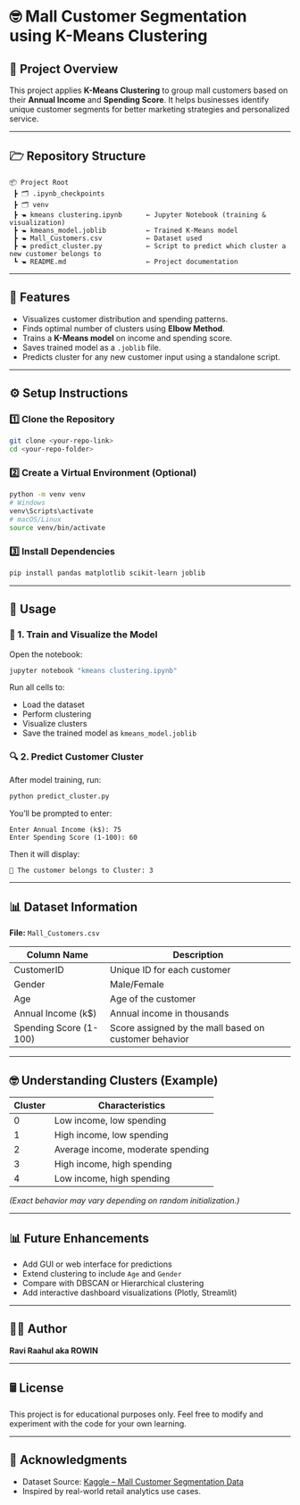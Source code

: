 # 🤓 Mall Customer Segmentation using K-Means Clustering

## 📘 Project Overview

This project applies **K-Means Clustering** to group mall customers based on their **Annual Income** and **Spending Score**.
It helps businesses identify unique customer segments for better marketing strategies and personalized service.

---

## 🗁️ Repository Structure

```
📦 Project Root
 ┣ 🗂️ .ipynb_checkpoints
 ┣ 🗂️ venv
 ┣ 🖜 kmeans clustering.ipynb      ← Jupyter Notebook (training & visualization)
 ┣ 🖜 kmeans_model.joblib          ← Trained K-Means model
 ┣ 🖜 Mall_Customers.csv           ← Dataset used
 ┣ 🖜 predict_cluster.py           ← Script to predict which cluster a new customer belongs to
 ┗ 🖜 README.md                    ← Project documentation
```

---

## 🧩 Features

* Visualizes customer distribution and spending patterns.
* Finds optimal number of clusters using **Elbow Method**.
* Trains a **K-Means model** on income and spending score.
* Saves trained model as a `.joblib` file.
* Predicts cluster for any new customer input using a standalone script.

---

## ⚙️ Setup Instructions

### 1️⃣ Clone the Repository

```bash
git clone <your-repo-link>
cd <your-repo-folder>
```

### 2️⃣ Create a Virtual Environment (Optional)

```bash
python -m venv venv
# Windows
venv\Scripts\activate
# macOS/Linux
source venv/bin/activate
```

### 3️⃣ Install Dependencies

```bash
pip install pandas matplotlib scikit-learn joblib
```

---

## 🚀 Usage

### 🧮 1. Train and Visualize the Model

Open the notebook:

```bash
jupyter notebook "kmeans clustering.ipynb"
```

Run all cells to:

* Load the dataset
* Perform clustering
* Visualize clusters
* Save the trained model as `kmeans_model.joblib`

### 🔍 2. Predict Customer Cluster

After model training, run:

```bash
python predict_cluster.py
```

You’ll be prompted to enter:

```
Enter Annual Income (k$): 75
Enter Spending Score (1-100): 60
```

Then it will display:

```
🧭 The customer belongs to Cluster: 3
```

---

## 📊 Dataset Information

**File:** `Mall_Customers.csv`

| Column Name            | Description                                           |
| ---------------------- | ----------------------------------------------------- |
| CustomerID             | Unique ID for each customer                           |
| Gender                 | Male/Female                                           |
| Age                    | Age of the customer                                   |
| Annual Income (k$)     | Annual income in thousands                            |
| Spending Score (1-100) | Score assigned by the mall based on customer behavior |

---

## 🤓 Understanding Clusters (Example)

| Cluster | Characteristics                   |
| ------- | --------------------------------- |
| 0       | Low income, low spending          |
| 1       | High income, low spending         |
| 2       | Average income, moderate spending |
| 3       | High income, high spending        |
| 4       | Low income, high spending         |

*(Exact behavior may vary depending on random initialization.)*

---

## 📊 Future Enhancements

* Add GUI or web interface for predictions
* Extend clustering to include `Age` and `Gender`
* Compare with DBSCAN or Hierarchical clustering
* Add interactive dashboard visualizations (Plotly, Streamlit)

---

## 👨‍💻 Author

**Ravi Raahul aka ROWIN**

---

## 🖩️ License

This project is for educational purposes only. Feel free to modify and experiment with the code for your own learning.

---

## 💬 Acknowledgments

* Dataset Source: [Kaggle – Mall Customer Segmentation Data](https://www.kaggle.com/vjchoudhary7/customer-segmentation-tutorial-in-python)
* Inspired by real-world retail analytics use cases.

